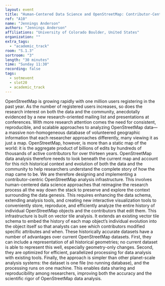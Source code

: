 ```yaml
---
layout: event
title: "Human-Centered Data Science and OpenStreetMap: Contributor-Centric OpenStreetMap Analysis Infrastructure"
ref: "A10"
name: "Jennings Anderson"
authors: "Jennings Anderson"
affiliations: "University of Colorado Boulder, United States"
organization: ""
extra_tags:
  - "academic_track"
room: "S.1.3"
sortroom: "3"
length: "30 minutes"
time: "Sunday 11:30"
recording: false
tags:
  - sotmevent
  - slot20
  - academic_track
---
```

OpenStreetMap is growing rapidly with one million users registering in the past year. As the number of registered users increases, so does the research interest on both the data and the community, anecdotally evidenced by a new research-oriented mailing list and presentations at conferences. With more research attention comes the need for consistent, reproducible, and scalable approaches to analyzing OpenStreetMap data—a massive non-homogeneous database of volunteered geographic information that each researcher approaches differently, many viewing it as just a map. OpenStreetMap, however, is more than a static map of the world: it is the aggregate product of billions of edits by hundreds of thousands of active contributors for over thirteen years. OpenStreetMap data analysis therefore needs to look beneath the current map and account for this rich historical context and evolution of both the data and the community to help researchers understand the complete story of how the map came to be.
We are therefore designing and implementing a contributor-centric OpenStreetMap analysis infrastructure. This involves human-centered data science approaches that reimagine the research process all the way down the stack to preserve and explore the context surrounding the data genesis. This requires enhancing the data schema, extending analysis tools, and creating new interactive visualization tools to conveniently store, reproduce, and efficiently analyze the entire history of individual OpenStreetMap objects and the contributors that edit them.
This infrastructure is built on vector tile analysis. It extends an existing vector tile schema to embed the history of each map object’s individual evolution into the object itself so that analysts can see which contributors modified specific attributes and when. These historically accurate datasets have a number of advantages over current OpenStreetMap datasets. First, they can include a representation of all historical geometries; no current dataset is able to represent this well, especially geometry-only changes. Second, they are optimized for efficient, parallelized processing for data analysis with existing tools. Finally, the approach is simpler than other planet-scale analysis systems: the dataset is one file (no running database), and the processing runs on one machine. This enables data sharing and reproducibility among researchers, improving both the accuracy and the scientific rigor of OpenStreetMap data analysis.
